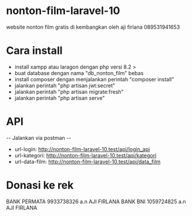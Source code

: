# nonton-film-laravel-10
website nonton film gratis di kembangkan oleh aji firlana 089531941653
# Cara install
- install xampp atau laragon dengan php versi 8.2 >
- buat database dengan nama "db_nonton_film" bebas
- install composer dengan menjalankan perintah "composer install"
- jalankan perintah "php artisan jwt:secret"
- jalankan perintah "php artisan migrate:fresh"
- jalankan perintah "php artisan serve"
# API
  -- Jalankan via postman --
- url-login: http://nonton-film-laravel-10.test/api/login_api
- url-kategori: http://nonton-film-laravel-10.test/api/kategori
- url-data-film: http://nonton-film-laravel-10.test/api/data_film
# Donasi ke rek
BANK PERMATA
9933738326
  a.n AJI FIRLANA
BANK BNI
1059724825
  a.n AJI FIRLANA
